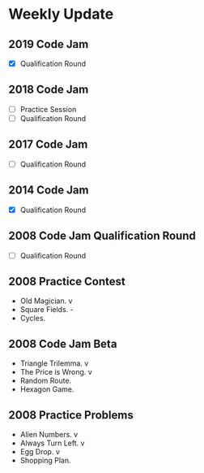 # Weekly Update

## 2019 Code Jam
- [x] Qualification Round

## 2018 Code Jam
- [ ] Practice Session
- [ ] Qualification Round

## 2017 Code Jam
- [ ] Qualification Round

## 2014 Code Jam
- [x] Qualification Round

## 2008 Code Jam Qualification Round
- [ ] Qualification Round

## 2008 Practice Contest
- Old Magician. v
- Square Fields. -
- Cycles.

## 2008 Code Jam Beta
- Triangle Trilemma. v
- The Price is Wrong. v
- Random Route.
- Hexagon Game.

## 2008 Practice Problems
- Alien Numbers. v
- Always Turn Left. v
- Egg Drop. v
- Shopping Plan.

